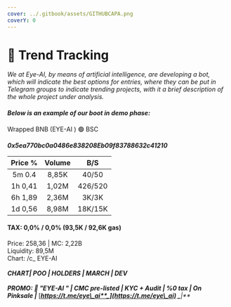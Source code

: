 ```yaml
---
cover: ../.gitbook/assets/GITHUBCAPA.png
coverY: 0
---
```


# 🧿 Trend Tracking

_We at Eye-AI, by means of artificial intelligence, are developing a bot, which will indicate the best options for entries, where they can be put in Telegram groups to indicate trending projects, with it a brief description of the whole project under analysis._

#### _Below is an example of our boot in demo phase:_

Wrapped BNB (EYE-AI ) 🟢 BSC

_**0x5ea770bc0a0486e838208Eb09f83788632c41210**_

| Price %  | Volume |   B/S   |
| :------: | :----: | :-----: |
|  5m  0.4 |  8,85K |  40/50  |
|  1h 0,41 |  1,02M | 426/520 |
|  6h 1,89 |  2,36M |  3K/3K  |
|  1d 0,56 |  8,98M | 18K/15K |

#### TAX: 0,0% / 0,0% (93,5K  / 92,6K gas)

Price: 258,36 | MC: 2,22B\
Liquidity: 89,5M\
Chart: /c\_ EYE-AI\
\
_**CHART| POO | HOLDERS | MARCH | DEV**_\
\
_**PROMO: 💎 "EYE-AI " | CMC pre-listed | KYC + Audit | %0 tax | On Pinksale |**_ [_**https://t.me/eye\_ai**_](https://t.me/eye\_ai) _**|**_
